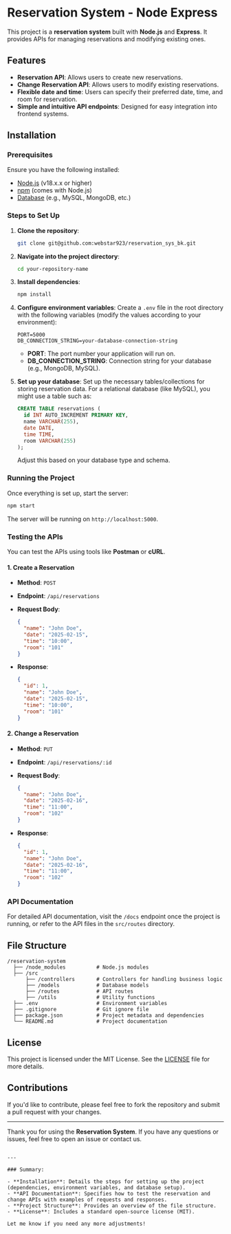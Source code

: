 # Reservation System - Node Express

This project is a **reservation system** built with **Node.js** and **Express**. It provides APIs for managing reservations and modifying existing ones.

## Features

- **Reservation API**: Allows users to create new reservations.
- **Change Reservation API**: Allows users to modify existing reservations.
- **Flexible date and time**: Users can specify their preferred date, time, and room for reservation.
- **Simple and intuitive API endpoints**: Designed for easy integration into frontend systems.

## Installation

### Prerequisites

Ensure you have the following installed:
- [Node.js](https://nodejs.org/) (v18.x.x or higher)
- [npm](https://www.npmjs.com/) (comes with Node.js)
- [Database](#database-setup) (e.g., MySQL, MongoDB, etc.)

### Steps to Set Up

1. **Clone the repository**:
   ```bash
   git clone git@github.com:webstar923/reservation_sys_bk.git

   ```

2. **Navigate into the project directory**:
   ```bash
   cd your-repository-name
   ```

3. **Install dependencies**:
   ```bash
   npm install
   ```

4. **Configure environment variables**:
   Create a `.env` file in the root directory with the following variables (modify the values according to your environment):

   ```env
   PORT=5000
   DB_CONNECTION_STRING=your-database-connection-string
   ```

   - **PORT**: The port number your application will run on.
   - **DB_CONNECTION_STRING**: Connection string for your database (e.g., MongoDB, MySQL).

5. **Set up your database**:
   Set up the necessary tables/collections for storing reservation data. For a relational database (like MySQL), you might use a table such as:

   ```sql
   CREATE TABLE reservations (
     id INT AUTO_INCREMENT PRIMARY KEY,
     name VARCHAR(255),
     date DATE,
     time TIME,
     room VARCHAR(255)
   );
   ```

   Adjust this based on your database type and schema.

### Running the Project

Once everything is set up, start the server:

```bash
npm start
```

The server will be running on `http://localhost:5000`.

### Testing the APIs

You can test the APIs using tools like **Postman** or **cURL**.

#### 1. **Create a Reservation**

- **Method**: `POST`
- **Endpoint**: `/api/reservations`
- **Request Body**:
   ```json
   {
     "name": "John Doe",
     "date": "2025-02-15",
     "time": "10:00",
     "room": "101"
   }
   ```

- **Response**:
   ```json
   {
     "id": 1,
     "name": "John Doe",
     "date": "2025-02-15",
     "time": "10:00",
     "room": "101"
   }
   ```

#### 2. **Change a Reservation**

- **Method**: `PUT`
- **Endpoint**: `/api/reservations/:id`
- **Request Body**:
   ```json
   {
     "name": "John Doe",
     "date": "2025-02-16",
     "time": "11:00",
     "room": "102"
   }
   ```

- **Response**:
   ```json
   {
     "id": 1,
     "name": "John Doe",
     "date": "2025-02-16",
     "time": "11:00",
     "room": "102"
   }
   ```

### API Documentation

For detailed API documentation, visit the `/docs` endpoint once the project is running, or refer to the API files in the `src/routes` directory.

## File Structure

```
/reservation-system
  ├── /node_modules          # Node.js modules
  ├── /src
      ├── /controllers       # Controllers for handling business logic
      ├── /models            # Database models
      ├── /routes            # API routes
      ├── /utils             # Utility functions
  ├── .env                   # Environment variables
  ├── .gitignore             # Git ignore file
  ├── package.json           # Project metadata and dependencies
  └── README.md              # Project documentation
```

## License

This project is licensed under the MIT License. See the [LICENSE](LICENSE) file for more details.

## Contributions

If you'd like to contribute, please feel free to fork the repository and submit a pull request with your changes.

---

Thank you for using the **Reservation System**. If you have any questions or issues, feel free to open an issue or contact us.
```

---

### Summary:

- **Installation**: Details the steps for setting up the project (dependencies, environment variables, and database setup).
- **API Documentation**: Specifies how to test the reservation and change APIs with examples of requests and responses.
- **Project Structure**: Provides an overview of the file structure.
- **License**: Includes a standard open-source license (MIT).

Let me know if you need any more adjustments!
